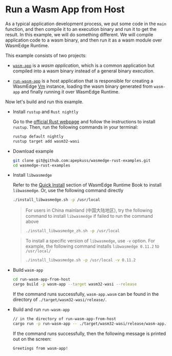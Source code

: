 # Run a Wasm App from Host

As a typical application development process, we put some code in the `main` function, and then compile it to an execution binary and run it to get the result. In this example, we will do something different. We will compile application code to a wasm binary, and then run it as a wasm module over WasmEdge Runtime.

This example consists of two projects:

- [`wasm-app`](wasm-app) is a *wasm application*, which is a common application but compiled into a wasm binary instead of a general binary execution.

- [`run-wasm-app`](run-wasm-app) is a host application that is responsible for creating a WasmEdge [Vm](https://wasmedge.github.io/WasmEdge/wasmedge_sdk/struct.Vm.html) instance, loading the wasm binary generated from `wasm-app` and finally running it over WasmEdge Runtime.

Now let's build and run this example.

- Install `rustup` and `Rust nightly`

  Go to the [official Rust webpage](https://www.rust-lang.org/tools/install) and follow the instructions to install `rustup`. Then, run the following commands in your terminal:

  ```bash
  rustup default nightly
  rustup target add wasm32-wasi
  ```

- Download example

  ```bash
  git clone git@github.com:apepkuss/wasmedge-rust-examples.git
  cd wasmedge-rust-examples
  ```

- Install `libwasmedge`

  Refer to the [Quick Install](https://wasmedge.org/book/en/quick_start/install.html#quick-install) section of WasmEdge Runtime Book to install `libwasmedge`. Or, use the following command directly

  ```bash
  ./install_libwasmedge.sh -p /usr/local
  ```

  > For users in China mainland (中国大陆地区), try the following command to install `libwasmedge` if failed to run the command above
  >
  > ```bash
  > ./install_libwasmedge_zh.sh -p /usr/local
  > ```

  > To install a specific version of `libwasmedge`, use `-v` option. For example, the following command installs `libwasmedge 0.11.2` to `/usr/local/`
  >
  > ```bash
  > ./install_libwasmedge.sh -p /usr/local -v 0.11.2
  > ```

- Build `wasm-app`

  ```bash
  cd run-wasm-app-from-host
  cargo build -p wasm-app --target wasm32-wasi --release
  ```

  If the command runs successfully, `wasm-app.wasm` can be found in the directory of `./target/wasm32-wasi/release/`.

- Build and run `run-wasm-app`

  ```bash
  // in the directory of run-wasm-app-from-host
  cargo run -p run-wasm-app -- ./target/wasm32-wasi/release/wasm-app.wasm
  ```

  If the command runs successfully, then the following message is printed out on the screen:

  ```bash
  Greetings from wasm-app!
  ```
